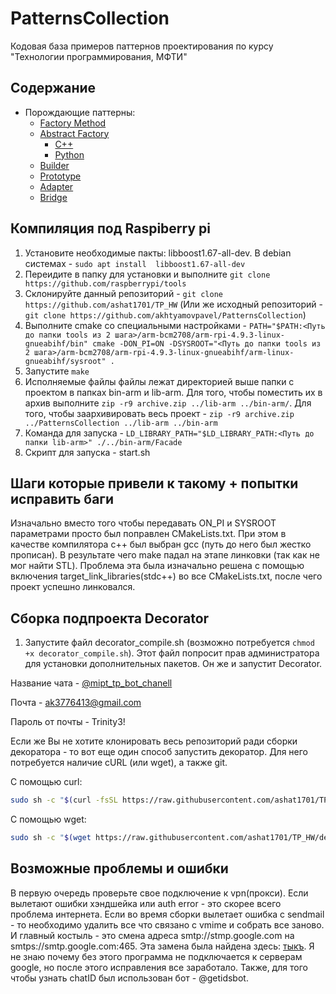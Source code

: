# PatternsCollection
Кодовая база примеров паттернов проектирования по курсу "Технологии программирования, МФТИ"

## Содержание

* Порождающие паттерны:
  * [Factory Method](/FactoryMethod/python-source)
  * [Abstract Factory](/AbstractFactory)
    * [C++](/AbstractFactory/cpp-source)
    * [Python](/AbstractFactory/python-source)
  * [Builder](/Builder/python-source)
  * [Prototype](/Prototype/cpp-source)
  * [Adapter](/Adapter/cpp-source)
  * [Bridge](/Bridge/cpp-source)
## Компиляция под Raspiberry pi
1. Установите необходимые пакты: libboost1.67-all-dev. В debian системах - `sudo apt install  libboost1.67-all-dev`
2. Переидите в папку для установки и выполните `git clone https://github.com/raspberrypi/tools`
3. Склонируйте данный репозиторий - `git clone https://github.com/ashat1701/TP_HW` (Или же исходный репозиторий - `git clone https://github.com/akhtyamovpavel/PatternsCollection`)
4. Выполните cmake со специальными настройками - `PATH="$PATH:<Путь до папки tools из 2 шага>/arm-bcm2708/arm-rpi-4.9.3-linux-gnueabihf/bin" cmake -DON_PI=ON -DSYSROOT="<Путь до папки tools из 2 шага>/arm-bcm2708/arm-rpi-4.9.3-linux-gnueabihf/arm-linux-gnueabihf/sysroot" .`
5. Запустите `make`
6. Исполняемые файлы файлы лежат директорией выше папки c проектом в папках bin-arm и lib-arm. Для того, чтобы поместить их в архив выполните `zip -r9 archive.zip ../lib-arm ../bin-arm/`. Для того, чтобы заархивировать весь проект - `zip -r9 archive.zip ../PatternsCollection ../lib-arm ../bin-arm`
7. Команда для запуска - `LD_LIBRARY_PATH="$LD_LIBRARY_PATH:<Путь до папки lib-arm>" ./../bin-arm/Facade`
8. Скрипт для запуска - start.sh

## Шаги которые привели к такому + попытки исправить баги
Изначально вместо того чтобы передавать ON_PI и SYSROOT параметрами просто был поправлен CMakeLists.txt. При этом в качестве компилятора c++ был выбран gcc (путь до него был жестко прописан). В результате чего make падал на этапе линковки (так как не мог найти STL). Проблема эта была изначально решена с помощью включения target_link_libraries(stdc++) во все CMakeLists.txt, после чего проект успешно линковался. 

## Сборка подпроекта Decorator
1. Запустите файл decorator_compile.sh (возможно потребуется `chmod +x decorator_compile.sh`). Этот файл попросит прав администратора для установки дополнительных пакетов. Он же и запустит Decorator.

Название чата - [@mipt_tp_bot_chanell](https://t.me/mipt_tp_bot_chanell)

Почта - ak3776413@gmail.com

Пароль от почты - Trinity3!

Если же Вы не хотите клонировать весь репозиторий ради сборки декоратора - то вот еще один способ запустить декоратор. Для него потребуется наличие cURL (или wget), а также git.

C помощью curl:

```bash
sudo sh -c "$(curl -fsSL https://raw.githubusercontent.com/ashat1701/TP_HW/devops_compile/Decorator_only.sh)" 
```

С помощью wget:

```sh
sudo sh -c "$(wget https://raw.githubusercontent.com/ashat1701/TP_HW/devops_compile/Decorator_only.sh -O -)"
```
## Возможные проблемы и ошибки
В первую очередь проверьте свое подключение к vpn(прокси). Если вылетают ошибки хэндшейка или auth error - это скорее всего проблема интернета. Если во время сборки вылетает ошибка с sendmail - то необходимо удалить все что связано с vmime и собрать все заново.
И главный костыль - это смена адреса smtp://stmp.google.com на smtps://smtp.google.com:465. Эта замена была найдена здесь: [тыкъ](https://www.vmime.org/tag/smtp). Я не знаю почему без этого программа не подключается к серверам google, но после этого исправления все заработало. Также, для того чтобы узнать chatID был использован бот - @getidsbot.
